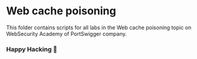 # Web cache poisoning
This folder contains scripts for all labs in the Web cache poisoning topic on WebSecurity Academy of PortSwigger company.

### Happy Hacking 👾

